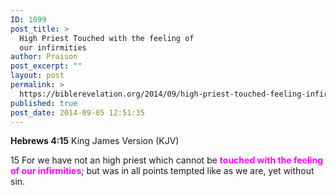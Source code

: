 ```yaml
---
ID: 1099
post_title: >
  High Priest Touched with the feeling of
  our infirmities
author: Praison
post_excerpt: ""
layout: post
permalink: >
  https://biblerevelation.org/2014/09/high-priest-touched-feeling-infirmities/
published: true
post_date: 2014-09-05 12:51:35
---
```

<strong>Hebrews 4:15</strong>
King James Version (KJV)

15 For we have not an high priest which cannot be <span style="color: #ff00ff;"><strong>touched with the feeling of our infirmities</strong></span>; but was in all points tempted like as we are, yet without sin.